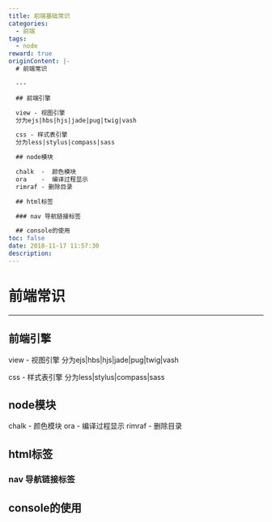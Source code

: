 ```yaml
---
title: 前端基础常识
categories:
  - 前端
tags:
  - node
reward: true
originContent: |-
  # 前端常识

  ---

  ## 前端引擎

  view - 视图引擎
  分为ejs|hbs|hjs|jade|pug|twig|vash

  css - 样式表引擎
  分为less|stylus|compass|sass

  ## node模块

  chalk  -  颜色模块
  ora    -  编译过程显示
  rimraf - 删除目录

  ## html标签

  ### nav 导航链接标签

  ## console的使用
toc: false
date: 2018-11-17 11:57:30
description:
---
```


# 前端常识

---

## 前端引擎

view - 视图引擎
分为ejs|hbs|hjs|jade|pug|twig|vash

css - 样式表引擎
分为less|stylus|compass|sass

## node模块

chalk  -  颜色模块
ora    -  编译过程显示
rimraf - 删除目录

## html标签

### nav 导航链接标签

## console的使用